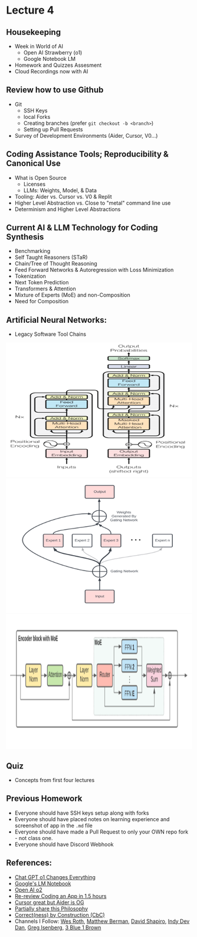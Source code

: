 # Lecture 4

## Housekeeping
- Week in World of AI
    * Open AI Strawberry (o1)
    * Google Notebook LM
- Homework and Quizzes Assesment
- Cloud Recordings now with AI

## Review how to use Github
- Git
    * SSH Keys
    * local Forks
    * Creating branches (prefer `git checkout -b <branch>`)
    * Setting up Pull Requests
- Survey of Development Environments (Aider, Cursor, V0...)

## Coding Assistance Tools; Reproducibility & Canonical Use
- What is Open Source
    * Licenses
    * LLMs: Weights, Model, & Data
- Tooling: Aider vs. Cursor vs. V0 & Replit
- Higher Level Abstraction vs. Close to "metal" command line use
- Determinism and Higher Level Abstractions

## Current AI & LLM Technology for Coding Synthesis
- Benchmarking
- Self Taught Reasoners (STaR)
- Chain/Tree of Thought Reasoning
- Feed Forward Networks & Autoregression with Loss Minimization
- Tokenization
- Next Token Prediction
- Transformers & Attention
- Mixture of Experts (MoE) and non-Composition
- Need for Composition

## Artificial Neural Networks:
- Legacy Software Tool Chains
<div align="center">
  <img src="./Attention_is_all_you_need_feed_ANN.png" width="600" height="365" />
</div>
<div align="center">
  <img src="./MoE.png" width="600" height="365" />
</div>
<div align="center">
  <img src="./Encoder_router_MoE.png" width="600" height="365" />
</div>

## Quiz
- Concepts from first four lectures 

## Previous Homework
- Everyone should have SSH keys setup along with forks
- Everyone should have placed notes on learning experience and screenshot of app in the `.md` file
- Everyone should have made a Pull Request to only your OWN repo fork - not class one.
- Everyone should have Discord Webhook

## References:
- [Chat GPT o1 Changes Everything](https://youtu.be/GUVrOa4V8iE?si=nuJ7nOqWuSNwlZDH)
- [Google's LM Notebook](https://youtu.be/b7GJ45oKQww?si=FCK2LSEEEEXOKNkK)
- [Open AI o2](https://youtu.be/K_3ww-kICiM?si=OgEtXyrEjNzhmy9n)
- [Re-review Coding an App in 1.5 hours](https://youtu.be/kDcM_xwmP3Q)
- [Cursor great but Aider is OG](https://youtu.be/ag-KxYS8Vuw?si=EVnlS-fwelkbx3JG)
- [Partially share this Philosophy](https://youtu.be/u3wPImWBz7c?si=GzUICDwL7lmCVXVj)
- [Correct(ness) by Construction (CbC)](https://youtu.be/rHY7nboIyBg?si=A_lapKTLNOksZgDE)
- Channels I Follow: [Wes Roth](https://www.youtube.com/@WesRoth), [Matthew Berman](https://www.youtube.com/@matthew_berman), [David Shapiro](https://www.youtube.com/@DaveShap/videos), [Indy Dev Dan](https://www.youtube.com/@indydevdan), [Greg Isenberg](https://www.youtube.com/@GregIsenberg), [3 Blue 1 Brown](https://www.youtube.com/@3blue1brown)
